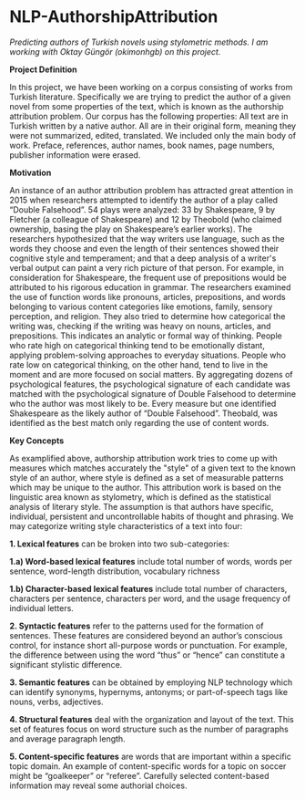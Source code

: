 # NLP-AuthorshipAttribution
*Predicting authors of Turkish novels using stylometric methods. I am working with Oktay Güngör (okimonhgb) on this project.*

**Project Definition**

In this project, we have been working on a corpus consisting of works from Turkish literature.
Specifically we are trying to predict the author of a given novel from some properties of the text,
which is known as the authorship attribution problem.
Our corpus has the following properties: All text are in Turkish written by a native author. All are in
their original form, meaning they were not summarized, edited, translated. We included only the
main body of work. Preface, references, author names, book names, page numbers, publisher
information were erased.

**Motivation**

An instance of an author attribution problem has attracted great attention in 2015 when researchers
attempted to identify the author of a play called “Double Falsehood”. 54 plays were analyzed: 33 by
Shakespeare, 9 by Fletcher (a colleague of Shakespeare) and 12 by Theobold (who claimed
ownership, basing the play on Shakespeare’s earlier works). The researchers hypothesized that the
way writers use language, such as the words they choose and even the length of their sentences
showed their cognitive style and temperament; and that a deep analysis of a writer's verbal output
can paint a very rich picture of that person. For example, in consideration for Shakespeare, the
frequent use of prepositions would be attributed to his rigorous education in grammar.
The researchers examined the use of function words like pronouns, articles, prepositions, and words
belonging to various content categories like emotions, family, sensory perception, and religion.
They also tried to determine how categorical the writing was, checking if the writing was heavy on
nouns, articles, and prepositions. This indicates an analytic or formal way of thinking. People who
rate high on categorical thinking tend to be emotionally distant, applying problem-solving
approaches to everyday situations. People who rate low on categorical thinking, on the other hand,
tend to live in the moment and are more focused on social matters.
By aggregating dozens of psychological features, the psychological signature of each candidate was
matched with the psychological signature of Double Falsehood to determine who the author was
most likely to be. Every measure but one identified Shakespeare as the likely author of “Double
Falsehood”. Theobald, was identified as the best match only regarding the use of content words.

**Key Concepts**

As examplified above, authorship attribution work tries to come up with measures which matches
accurately the "style" of a given text to the known style of an author, where style is defined as a set
of measurable patterns which may be unique to the author. This attribution work is based on the
linguistic area known as stylometry, which is defined as the statistical analysis of literary style. The
assumption is that authors have specific, individual, persistent and uncontrollable habits of thought
and phrasing. We may categorize writing style characteristics of a text into four:

**1. Lexical features** can be broken into two sub-categories:

**1.a) Word-based lexical features** include total number of words, words per sentence,
word-length distribution, vocabulary richness

**1.b) Character-based lexical features** include total number of characters, characters per sentence,
characters per word, and the usage frequency of individual letters.

**2. Syntactic features** refer to the patterns used for the formation of sentences. These features are
considered beyond an author’s conscious control, for instance short all-purpose words or
punctuation. For example, the difference between using the word “thus” or “hence” can constitute a
significant stylistic difference.

**3. Semantic features** can be obtained by employing NLP technology which can identify synonyms,
hypernyms, antonyms; or part-of-speech tags like nouns, verbs, adjectives.

**4. Structural features** deal with the organization and layout of the text. This set of features focus
on word structure such as the number of paragraphs and average paragraph length.

**5. Content-specific features** are words that are important within a specific topic domain. An
example of content-specific words for a topic on soccer might be “goalkeeper” or “referee”.
Carefully selected content-based information may reveal some authorial choices.
